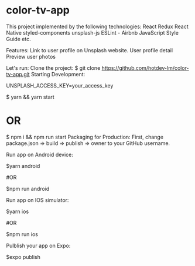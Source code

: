 # color-tv-app

This project implemented by the following technologies:
React
Redux
React Native
styled-components
unsplash-js
ESLint - Airbnb JavaScript Style Guide
etc.

Features:
Link to user profile on Unsplash website.
User profile detail
Preview user photos


Let's run:
Clone the project:
$ git clone https://github.com/hotdev-lm/color-tv-app.git
Starting Development:

UNSPLASH_ACCESS_KEY=your_access_key

$ yarn && yarn start

# OR

$ npm i && npm run start
Packaging for Production:
First, change package.json => build => publish => owner to your GitHub username.

Run app on Android device:

$yarn android

#OR

$npm run android

Run app on IOS simulator:

$yarn ios

#OR

$npm run ios

Pulblish your app on Expo:

$expo publish
